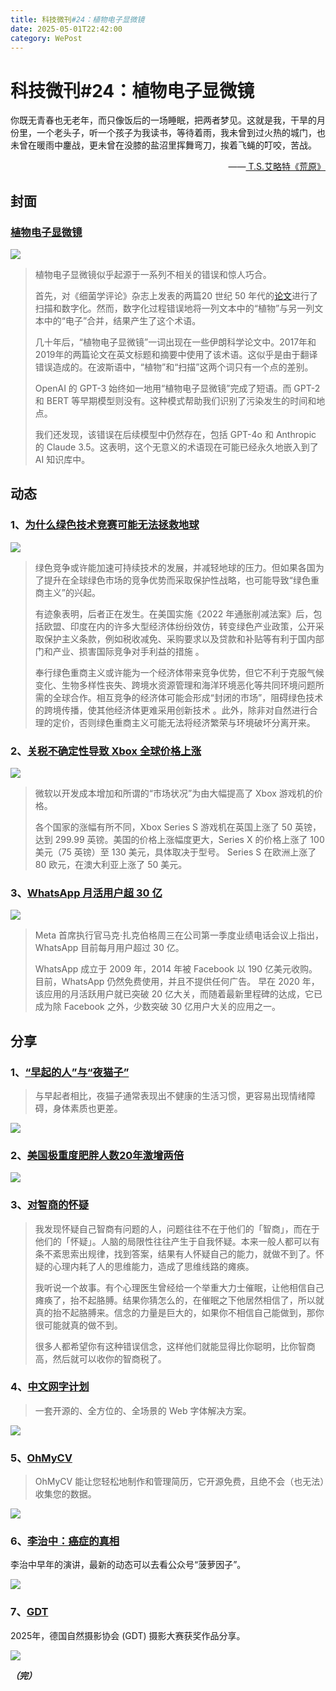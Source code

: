 ```yaml
---
title: 科技微刊#24：植物电子显微镜
date: 2025-05-01T22:42:00
category: WePost
---
```

# 科技微刊#24：植物电子显微镜

<!--Yusuol-->
你既无青春也无老年，而只像饭后的一场睡眠，把两者梦见。这就是我，干旱的月份里，一个老头子，听一个孩子为我读书，等待着雨，我未曾到过火热的城门，也未曾在暖雨中鏖战，更未曾在没膝的盐沼里挥舞弯刀，挨着飞蝇的叮咬，苦战。
<div style="text-align: right;">
  ——<a href="https://book.douban.com/subject/1907820/">
	    T.S.艾略特《荒原》
  </a>
</div>
<!--Yusuol-->


## 封面

### [植物电子显微镜](https://www.sciencealert.com/a-strange-phrase-keeps-turning-up-in-scientific-papers-but-why)

![](https://techdaily.oss-cn-shanghai.aliyuncs.com/24/2400.jpg)

> 植物电子显微镜似乎起源于一系列不相关的错误和惊人巧合。
> 
> 首先，对《细菌学评论》杂志上发表的两篇20 世纪 50 年代的[论文](https://journals.asm.org/doi/10.1128/br.23.1.1-7.1959)进行了扫描和数字化。然而，数字化过程错误地将一列文本中的“植物”与另一列文本中的“电子”合并，结果产生了这个术语。
> 
> 几十年后，“植物电子显微镜”一词出现在一些伊朗科学论文中。2017年和2019年的两篇论文在英文标题和摘要中使用了该术语。这似乎是由于翻译错误造成的。在波斯语中，“植物”和“扫描”这两个词只有一个点的差别。
> 
> OpenAI 的 GPT-3 始终如一地用“植物电子显微镜”完成了短语。而 GPT-2 和 BERT 等早期模型则没有。这种模式帮助我们识别了污染发生的时间和地点。
> 
> 我们还发现，该错误在后续模型中仍然存在，包括 GPT-4o 和 Anthropic 的 Claude 3.5。这表明，这个无意义的术语现在可能已经永久地嵌入到了 AI 知识库中。

## 动态

### 1、[为什么绿色技术竞赛可能无法拯救地球](https://www.nature.com/articles/d41586-025-01352-0)

![](https://techdaily.oss-cn-shanghai.aliyuncs.com/24/2401.webp)

> 绿色竞争或许能加速可持续技术的发展，并减轻地球的压力。但如果各国为了提升在全球绿色市场的竞争优势而采取保护性战略，也可能导致“绿色重商主义”的兴起。
> 
> 有迹象表明，后者正在发生。在美国实施《2022 年通胀削减法案》后，包括欧盟、印度在内的许多大型经济体纷纷效仿，转变绿色产业政策，公开采取保护主义条款，例如税收减免、采购要求以及贷款和补贴等有利于国内部门和产业、损害国际竞争对手利益的措施 。
> 
> 奉行绿色重商主义或许能为一个经济体带来竞争优势，但它不利于克服气候变化、生物多样性丧失、跨境水资源管理和海洋环境恶化等共同环境问题所需的全球合作。相互竞争的经济体可能会形成“封闭的市场”，阻碍绿色技术的跨境传播，使其他经济体更难采用创新技术 。此外，除非对自然进行合理的定价，否则绿色重商主义可能无法将经济繁荣与环境破坏分离开来。

### 2、[关税不确定性导致 Xbox 全球价格上涨](https://www.bbc.com/news/articles/cze1zn9d9p4o)

![](https://techdaily.oss-cn-shanghai.aliyuncs.com/24/2402.webp)

> 微软以开发成本增加和所谓的“市场状况”为由大幅提高了 Xbox 游戏机的价格。
> 
> 各个国家的涨幅有所不同，Xbox Series S 游戏机在英国上涨了 50 英镑，达到 299.99 英镑。美国的价格上涨幅度更大，Series X 的价格上涨了 100 美元（75 英镑）至 130 美元，具体取决于型号。 Series S 在欧洲上涨了 80 欧元，在澳大利亚上涨了 50 美元。

### 3、[WhatsApp 月活用户超 30 亿](https://techcrunch.com/2025/05/01/whatsapp-now-has-more-than-3-billion-users/)

![](https://techdaily.oss-cn-shanghai.aliyuncs.com/24/2403.webp)

> Meta 首席执行官马克·扎克伯格周三在公司第一季度业绩电话会议上指出，WhatsApp 目前每月用户超过 30 亿。
> 
> WhatsApp 成立于 2009 年，2014 年被 Facebook 以 190 亿美元收购。目前，WhatsApp 仍然免费使用，并且不提供任何广告。 早在 2020 年，该应用的月活跃用户就已突破 20 亿大关，而随着最新里程碑的达成，它已成为除 Facebook 之外，少数突破 30 亿用户大关的应用之一。


## 分享
### 1、[“早起的人”与“夜猫子”](https://medicalxpress.com/news/2025-04-insight-neurobiological-roots-morning-person.html)

> 与早起者相比，夜猫子通常表现出不健康的生活习惯，更容易出现情绪障碍，身体素质也更差。

![](https://techdaily.oss-cn-shanghai.aliyuncs.com/24/2404.jpg)

### 2、[美国极重度肥胖人数20年激增两倍](https://www.thelancet.com/journals/landia/article/PIIS2213-8587(25)00069-5/fulltext)

![](https://techdaily.oss-cn-shanghai.aliyuncs.com/24/2405.jpg)

### 3、[对智商的怀疑](https://www.yinwang.org/blog-cn/2020/03/23/wisdom-of-intelligence)

> 我发现怀疑自己智商有问题的人，问题往往不在于他们的「智商」，而在于他们的「怀疑」。人脑的局限性往往产生于自我怀疑。本来一般人都可以有条不紊思索出规律，找到答案，结果有人怀疑自己的能力，就做不到了。怀疑的心理内耗了人的思维能力，造成了思维线路的瘫痪。
> 
> 我听说一个故事。有个心理医生曾经给一个举重大力士催眠，让他相信自己瘫痪了，抬不起胳膊。结果你猜怎么的，在催眠之下他居然相信了，所以就真的抬不起胳膊来。信念的力量是巨大的，如果你不相信自己能做到，那你很可能就真的做不到。
> 
> 很多人都希望你有这种错误信念，这样他们就能显得比你聪明，比你智商高，然后就可以收你的智商税了。


### 4、[中文网字计划](https://chinese-font.netlify.app/zh-cn/)

> 一套开源的、全方位的、全场景的 Web 字体解决方案。

![](https://techdaily.oss-cn-shanghai.aliyuncs.com/24/2406.png)

### 5、[OhMyCV](https://ohmycv.app/zh-cn)

> OhMyCV 能让您轻松地制作和管理简历，它开源免费，且绝不会（也无法）收集您的数据。

![](https://techdaily.oss-cn-shanghai.aliyuncs.com/24/2407.png)

### 6、[李治中：癌症的真相](https://www.bilibili.com/video/BV1GW411o7rA/?spm_id_from=333.337.search-card.all.click&vd_source=cdc1b9cc891a9eafbeaef5a1015e6073)

李治中早年的演讲，最新的动态可以去看公众号“菠萝因子”。

![](https://techdaily.oss-cn-shanghai.aliyuncs.com/24/2408.png)

### 7、[GDT](https://www.gdtfoto.de/seiten/gdt-nature-photographer-of-the-year-2025.html?lang=English)

2025年，德国自然摄影协会 (GDT) 摄影大赛获奖作品分享。

![](https://techdaily.oss-cn-shanghai.aliyuncs.com/24/2409.jpg)

**_（完）_**






